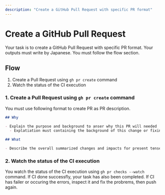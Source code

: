 ```yaml
---
description: "Create a GitHub Pull Request with specific PR format"
---
```

# Create a GitHub Pull Request

Your task is to create a GitHub Pull Request with specific PR format.
Your outputs must write by Japanese.
You must follow the flow section.

## Flow

1. Create a Pull Request using `gh pr create` command
2. Watch the status of the CI execution

### 1. Create a Pull Request using `gh pr create` command

You must use following format to create PR as PR description.

```markdown
## Why

- Explain the purpose and background to anser why this PR will needed
  - Explatiation must containing the background of this change or fixing with reference of issues for any other past problems

## What

- Describe the overall summarized changes and impacts for present tense instead of individual commits.

```

### 2. Watch the status of the CI execution

You watch the status of the CI execution using `gh pr checks --watch` command.
If CI done successfly, your task has also been completed.
If CI has failer or occuring the errors, inspect it and fix the probrems, then push again. 